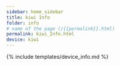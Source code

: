 ```yaml
---
sidebar: home_sidebar
title: kiwi Info
folder: info
# name of the page (/{{permalink}}.html)
permalink: kiwi_Info.html
device: kiwi
---
```

{% include templates/device_info.md %}
